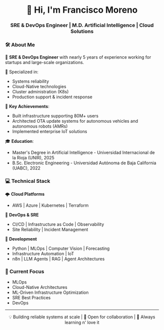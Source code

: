 <h1 align="center">👋 Hi, I'm Francisco Moreno</h1>
<h3 align="center">SRE & DevOps Engineer | M.D. Artificial Intelligence | Cloud Solutions</h3>

### 🛠 About Me

🔧 **SRE & DevOps Engineer** with nearly 5 years of experience working for startups and large-scale organizations.

🚀 Specialized in:
  - Systems reliability
  - Cloud-Native technologies
  - Cluster administration (K8s)
  - Production support & incident response

🌟 **Key Achievements**:
  - Built infrastructure supporting 80M+ users 
  - Architected OTA update systems for autonomous vehicles and autonomous robots (AMRs)
  - Implemented enterprise IoT solutions 

🎓 **Education**: 
- Master's Degree in Artificial Intelligence - Universidad Internacional de la Rioja (UNIR), 2025
- B.Sc. Electronic Engineering - Universidad Autónoma de Baja California (UABC), 2022

### 💻 Technical Stack

🌩️ **Cloud Platforms**
- AWS | Azure | Kubernetes | Terraform

🔄 **DevOps & SRE**
- CI/CD | Infrastructure as Code | Observability
- Site Reliability | Incident Management

🤖 **Development**
- Python | MLOps | Computer Vision | Forecasting 
- Infrastructure Automation | IoT
- n8n | LLM Agents | RAG | Agent Architectures

### 🎯 Current Focus
- MLOps 
- Cloud-Native Architectures
- ML-Driven Infrastructure Optimization
- SRE Best Practices
- DevOps

---
<p align="center">
💡 Building reliable systems at scale | 🤝 Open for collaboration | 🌱 Always learning n' love it
</p>

